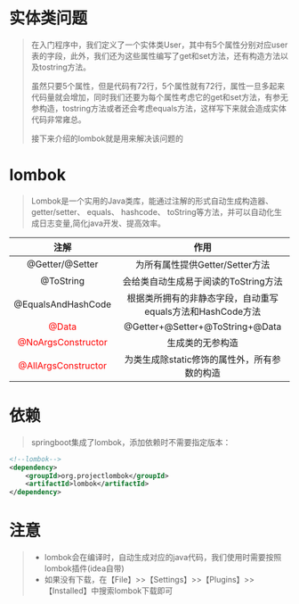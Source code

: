 # 实体类问题

> 在入门程序中，我们定义了一个实体类User，其中有5个属性分别对应user表的字段，此外，我们还为这些属性编写了get和set方法，还有构造方法以及tostring方法。
>
> 虽然只要5个属性，但是代码有72行，5个属性就有72行，属性一旦多起来代码量就会增加，同时我们还要为每个属性考虑它的get和set方法，有参无参构造，tostring方法或者还会考虑equals方法，这样写下来就会造成实体代码非常雍总。
>
> 接下来介绍的lombok就是用来解决该问题的



# lombok

> Lombok是一个实用的Java类库，能通过注解的形式自动生成构造器、getter/setter、 equals、 hashcode、 toString等方法，并可以自动化生成日志变量,简化java开发、提高效率。

|                     注解                     |                            作用                            |
| :------------------------------------------: | :--------------------------------------------------------: |
|               @Getter/@Setter                |              为所有属性提供Getter/Setter方法               |
|                  @ToString                   |            会给类自动生成易于阅读的ToString方法            |
|              @EqualsAndHashCode              | 根据类所拥有的非静态字段，自动重写equals方法和HashCode方法 |
|        <font color='red'>@Data</font>        |              @Getter+@Setter+@ToString+@Data               |
| <font color='red'>@NoArgsConstructor</font>  |                      生成类的无参构造                      |
| <font color='red'>@AllArgsConstructor</font> |        为类生成除static修饰的属性外，所有参数的构造        |

 

# 依赖

> springboot集成了lombok，添加依赖时不需要指定版本：

```xml
<!--lombok-->
<dependency>
    <groupId>org.projectlombok</groupId>
    <artifactId>lombok</artifactId>
</dependency>
```



# 注意

> - lombok会在编译时，自动生成对应的java代码，我们使用时需要按照lombok插件(idea自带)
> - 如果没有下载，在【File】>>【Settings】>>【Plugins】>>【Installed】中搜索lombok下载即可